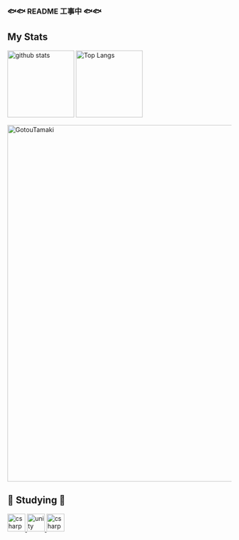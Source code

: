 ### 🐟🐟 README 工事中 🐟🐟
## My Stats
<p div="left"> 
<img alt="github stats" height="150px" src="https://github-readme-stats.vercel.app/api?username=GotouTamaki&theme=onedark&show_icons=ture" />
<img alt="Top Langs" height="150px" src="https://github-readme-stats.vercel.app/api/top-langs/?username=GotouTamaki&layout=compact&show_icons=true&theme=onedark" />  
</p>
<img width=800 src="https://github-profile-trophy.vercel.app/?username=GotouTamaki&theme=onedark" alt="GotouTamaki" />

## 📕 Studying 📕
<p div="left">
  <a href="https://learn.microsoft.com/ja-jp/dotnet/csharp/" target="_blank" rel="noreferrer">
    <img src="https://cdn.icon-icons.com/icons2/2415/PNG/512/csharp_original_logo_icon_146578.png" alt="csharp" width="40" height="40"/>
  </a> 
  <a href="https://unity.com/" target="_blank" rel="noreferrer"> 
    <img src="https://cdn.icon-icons.com/icons2/2389/PNG/512/unity_logo_icon_144772.png" alt="unity" width="40" height="40"/>
  </a> 
  <a href="https://learn.microsoft.com/ja-jp/windows/win32/direct3dhlsl/dx-graphics-hlsl" target="_blank" rel="noreferrer"> 
    <img src="https://cdn.icon-icons.com/icons2/2107/PNG/512/file_type_hlsl_icon_130544.png" alt="csharp" width="40" height="40"/>
  </a>
</p>
<!--
**GotouTamaki/GotouTamaki** is a ✨ _special_ ✨ repository because its `README.md` (this file) appears on your GitHub profile.

Here are some ideas to get you started:

- 🔭 I’m currently working on ...
- 🌱 I’m currently learning ...
- 👯 I’m looking to collaborate on ...
- 🤔 I’m looking for help with ...
- 💬 Ask me about ...
- 📫 How to reach me: ...
- 😄 Pronouns: ...
- ⚡ Fun fact: ...
-->
